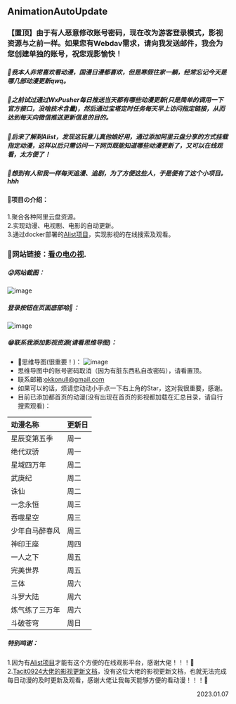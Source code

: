 ## AnimationAutoUpdate
### 【置顶】由于有人恶意修改账号密码，现在改为游客登录模式，影视资源与之前一样。如果您有Webdav需求，请向我发送邮件，我会为您创建单独的账号，祝您观影愉快！
##### 🌈我本人非常喜欢看动漫，国漫日漫都喜欢，但是寒假往家一躺，经常忘记今天是哪几部动漫更新qwq。  
##### 🫡之前试过通过WxPusher每日推送当天都有哪些动漫更新(只是简单的调用一下官方接口，没啥技术含量)，然后通过宝塔定时任务每天早上访问指定链接，从而达到每天向微信推送更新信息的目的。
##### 🫡后来了解到Alist，发现这玩意儿真他娘好用，通过添加阿里云盘分享的方式挂载指定动漫，这样以后只需访问一下网页既能知道哪些动漫更新了，又可以在线观看，太方便了！
##### 🌈想到有人和我一样每天追漫、追剧，为了方便这些人，于是便有了这个小项目。hhh
#### 🐶项目の介绍：
1.聚合各种阿里云盘资源。  
2.实现动漫、电视剧、电影的自动更新。    
3.通过docker部署的[Alist项目](https://github.com/alist-org/alist)，实现影视的在线搜索及观看。   
### 🤪网站链接：[看の电の视](http://81.70.1.225:5244/Animation).   
##### 😜网站截图：   
![image](https://cdn.staticaly.com/gh/Bssn520/Images@master/Test/image.2ly5mw6wm460.webp)
##### 登录按钮在页面底部哈🌈：
![image](https://cdn.staticaly.com/gh/Bssn520/Images@master/Test/image.40dc991ldrg0.webp)  

##### 😁联系我添加影视资源(请看思维导图)：
- 🧐思维导图(很重要！)：
![image](https://cdn.staticaly.com/gh/Bssn520/Images@master/Test/image.4d3vxzp1us80.png)   
- 思维导图中的账号密码取消（因为有脏东西私自改密码），请看置顶。
- 联系邮箱:okkonull@gmail.com
- 如果可以的话，烦请您动动小手点一下右上角的Star，这对我很重要，感谢。
- 目前已添加都首页的动漫(没有出现在首页的影视都加载在汇总目录，请自行搜索观看)：   

| 动漫名称       | 更新日 |
| :------------- | ------ |
| 星辰变第五季   | 周一   |
| 绝代双骄       | 周一   |
| 星域四万年     | 周二   |
| 武庚纪         | 周二   |
| 诛仙           | 周二   |
| 一念永恒       | 周三   |
| 吞噬星空       | 周三   |
| 少年白马醉春风 | 周三   |
| 神印王座       | 周四   |
| 一人之下       | 周五   |
| 完美世界       | 周五   |
| 三体           | 周六   |
| 斗罗大陆       | 周六   |
| 炼气练了三万年 | 周六   |
| 斗破苍穹       | 周日   |

##### 特别鸣谢：
1.因为有[Alist项目](https://github.com/alist-org/alist)才能有这个方便的在线观影平台，感谢大佬！！！🙏  
2.[Tacit0924大佬的影视更新文档](https://docs.qq.com/doc/DQkppQ1NvdGpYcXlH)，没有这位大佬的影视更新文档，也就无法完成每日动漫的及时更新及观看，感谢大佬让我每天能够方便的看动漫！！！🙏  
<p align="right">2023.01.07</p>
